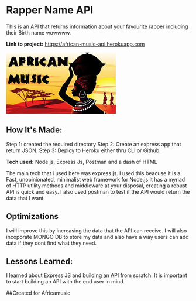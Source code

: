 # Rapper Name API
This is an API that returns information about your favourite rapper including their Birth name wowwww. 

**Link to project:** https://african-music-api.herokuapp.com

![alt tag](images/african-music.jpeg)

## How It's Made:
 Step 1: created the required directory
 Step 2: Create an express app that return JSON.
 Step 3: Deploy to Heroku either thru CLI or Github.

**Tech used:** Node js, Express Js, Postman and a dash of HTML

The main tech that i used here was express js. I used this beacuse it is a Fast, unopinionated, minimalist web framework for Node.js It has a myriad of HTTP utility methods and middleware at your disposal, creating a robust API is quick and easy. I also used postman to test if the API would return the data that I want.

## Optimizations
I will improve this by increasing the data that the API can receive. I will also incoporate MONGO DB to store my data and also have a way users can add data if they dont find what they need.

## Lessons Learned:

I learned about Express JS and building an API from scratch. 
It is important to start building an API with the end user in mind.


##Created for Africamusic
